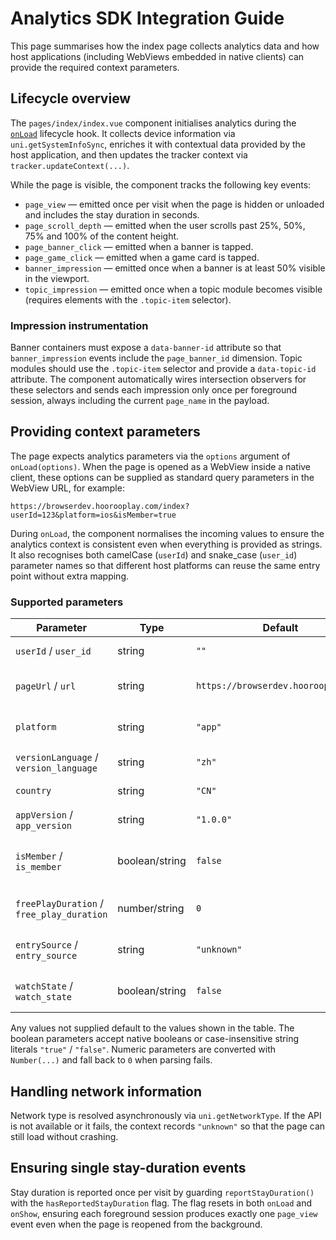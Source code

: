 # Analytics SDK Integration Guide

This page summarises how the index page collects analytics data and how host
applications (including WebViews embedded in native clients) can provide the
required context parameters.

## Lifecycle overview

The `pages/index/index.vue` component initialises analytics during the
[`onLoad`](../pages/index/index.vue) lifecycle hook. It collects device
information via `uni.getSystemInfoSync`, enriches it with contextual data
provided by the host application, and then updates the tracker context via
`tracker.updateContext(...)`.

While the page is visible, the component tracks the following key events:

- `page_view` — emitted once per visit when the page is hidden or unloaded and
  includes the stay duration in seconds.
- `page_scroll_depth` — emitted when the user scrolls past 25%, 50%, 75% and
  100% of the content height.
- `page_banner_click` — emitted when a banner is tapped.
- `page_game_click` — emitted when a game card is tapped.
- `banner_impression` — emitted once when a banner is at least 50% visible in the viewport.
- `topic_impression` — emitted once when a topic module becomes visible (requires elements with the `.topic-item` selector).

### Impression instrumentation

Banner containers must expose a `data-banner-id` attribute so that
`banner_impression` events include the `page_banner_id` dimension.
Topic modules should use the `.topic-item` selector and provide a
`data-topic-id` attribute. The component automatically wires
intersection observers for these selectors and sends each impression only
once per foreground session, always including the current `page_name` in
the payload.

## Providing context parameters

The page expects analytics parameters via the `options` argument of
`onLoad(options)`. When the page is opened as a WebView inside a native client,
these options can be supplied as standard query parameters in the WebView URL,
for example:

```
https://browserdev.hoorooplay.com/index?userId=123&platform=ios&isMember=true
```

During `onLoad`, the component normalises the incoming values to ensure the
analytics context is consistent even when everything is provided as strings. It
also recognises both camelCase (`userId`) and snake_case (`user_id`) parameter
names so that different host platforms can reuse the same entry point without
extra mapping.

### Supported parameters

| Parameter             | Type      | Default                       | Notes                                           |
| --------------------- | --------- | ----------------------------- | ----------------------------------------------- |
| `userId` / `user_id`  | string    | `""`                          | Optional user identifier.                       |
| `pageUrl` / `url`     | string    | `https://browserdev.hoorooplay.com` | URL recorded for the page view.                 |
| `platform`            | string    | `"app"`                       | Host platform identifier (e.g. `ios`, `android`). |
| `versionLanguage` / `version_language` | string | `"zh"`           | Localised build version.                        |
| `country`             | string    | `"CN"`                        | Country/region code.                            |
| `appVersion` / `app_version` | string | `"1.0.0"`                 | Host app version string.                        |
| `isMember` / `is_member` | boolean/string | `false`              | Membership flag. Accepts `true`/`false` strings.|
| `freePlayDuration` / `free_play_duration` | number/string | `0` | Free play minutes remaining.                  |
| `entrySource` / `entry_source` | string | `"unknown"`             | Where the user came from.                       |
| `watchState` / `watch_state` | boolean/string | `false`            | Whether the user is in watch mode.              |

Any values not supplied default to the values shown in the table. The boolean
parameters accept native booleans or case-insensitive string literals `"true"`
/ `"false"`. Numeric parameters are converted with `Number(...)` and fall back
to `0` when parsing fails.

## Handling network information

Network type is resolved asynchronously via `uni.getNetworkType`. If the API is
not available or it fails, the context records `"unknown"` so that the page can
still load without crashing.

## Ensuring single stay-duration events

Stay duration is reported once per visit by guarding `reportStayDuration()`
with the `hasReportedStayDuration` flag. The flag resets in both `onLoad` and
`onShow`, ensuring each foreground session produces exactly one
`page_view` event even when the page is reopened from the background.
